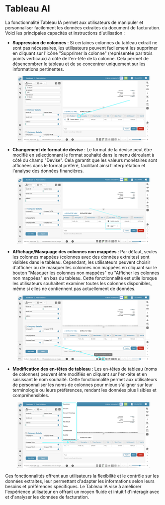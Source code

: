 # Tableau AI

La fonctionnalité Tableau IA permet aux utilisateurs de manipuler et personnaliser facilement les données extraites du document de facturation. Voici les principales capacités et instructions d'utilisation :

* **Suppression de colonnes** : Si certaines colonnes du tableau extrait ne sont pas nécessaires, les utilisateurs peuvent facilement les supprimer en cliquant sur l'icône "Supprimer la colonne" (représentée par trois points verticaux) à côté de l'en-tête de la colonne. Cela permet de désencombrer le tableau et de se concentrer uniquement sur les informations pertinentes.

<figure><img src="../../../.gitbook/assets/ai-table1.png" alt=""><figcaption></figcaption></figure>

* **Changement de format de devise** : Le format de la devise peut être modifié en sélectionnant le format souhaité dans le menu déroulant à côté du champ "Devise". Cela garantit que les valeurs monétaires sont affichées dans le format préféré, facilitant ainsi l'interprétation et l'analyse des données financières.

<figure><img src="../../../.gitbook/assets/ai-table2.png" alt=""><figcaption></figcaption></figure>

* **Affichage/Masquage des colonnes non mappées** : Par défaut, seules les colonnes mappées (colonnes avec des données extraites) sont visibles dans le tableau. Cependant, les utilisateurs peuvent choisir d'afficher ou de masquer les colonnes non mappées en cliquant sur le bouton "Masquer les colonnes non mappées" ou "Afficher les colonnes non mappées" en bas du tableau. Cette fonctionnalité est utile lorsque les utilisateurs souhaitent examiner toutes les colonnes disponibles, même si elles ne contiennent pas actuellement de données.

<figure><img src="../../../.gitbook/assets/ai-table3.png" alt=""><figcaption></figcaption></figure>

* **Modification des en-têtes de tableau** : Les en-têtes de tableau (noms de colonnes) peuvent être modifiés en cliquant sur l'en-tête et en saisissant le nom souhaité. Cette fonctionnalité permet aux utilisateurs de personnaliser les noms de colonnes pour mieux s'aligner sur leur terminologie ou leurs préférences, rendant les données plus lisibles et compréhensibles.

<figure><img src="../../../.gitbook/assets/ai-table4.png" alt=""><figcaption></figcaption></figure>

Ces fonctionnalités offrent aux utilisateurs la flexibilité et le contrôle sur les données extraites, leur permettant d'adapter les informations selon leurs besoins et préférences spécifiques. Le Tableau IA vise à améliorer l'expérience utilisateur en offrant un moyen fluide et intuitif d'interagir avec et d'analyser les données de facturation.
